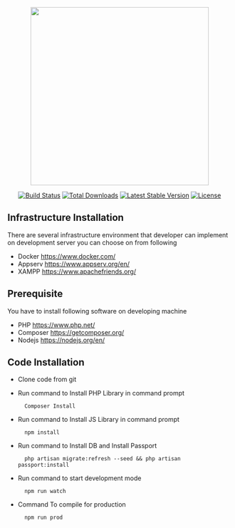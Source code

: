 <p align="center"><a href="https://laravel.com" target="_blank"><img src="https://raw.githubusercontent.com/laravel/art/master/logo-lockup/5%20SVG/2%20CMYK/1%20Full%20Color/laravel-logolockup-cmyk-red.svg" width="400"></a></p>

<p align="center">
<a href="https://travis-ci.org/laravel/framework"><img src="https://travis-ci.org/laravel/framework.svg" alt="Build Status"></a>
<a href="https://packagist.org/packages/laravel/framework"><img src="https://img.shields.io/packagist/dt/laravel/framework" alt="Total Downloads"></a>
<a href="https://packagist.org/packages/laravel/framework"><img src="https://img.shields.io/packagist/v/laravel/framework" alt="Latest Stable Version"></a>
<a href="https://packagist.org/packages/laravel/framework"><img src="https://img.shields.io/packagist/l/laravel/framework" alt="License"></a>
</p>

## Infrastructure Installation

There are several infrastructure environment that developer can implement on development server you can choose on from following

- Docker https://www.docker.com/
- Appserv https://www.appserv.org/en/
- XAMPP https://www.apachefriends.org/

## Prerequisite

You have to install following software on developing machine

- PHP https://www.php.net/
- Composer https://getcomposer.org/
- Nodejs https://nodejs.org/en/


## Code Installation

- Clone code from git
- Run command to Install PHP Library in command prompt

        Composer Install

- Run command to Install JS Library in command prompt

        npm install

- Run command to Install DB and Install Passport

        php artisan migrate:refresh --seed && php artisan passport:install

- Run command to start development mode

        npm run watch

- Command To compile for production

        npm run prod
